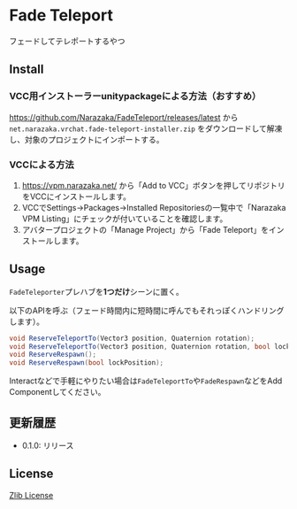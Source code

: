 # Fade Teleport

フェードしてテレポートするやつ

## Install

### VCC用インストーラーunitypackageによる方法（おすすめ）

https://github.com/Narazaka/FadeTeleport/releases/latest から `net.narazaka.vrchat.fade-teleport-installer.zip` をダウンロードして解凍し、対象のプロジェクトにインポートする。

### VCCによる方法

1. https://vpm.narazaka.net/ から「Add to VCC」ボタンを押してリポジトリをVCCにインストールします。
2. VCCでSettings→Packages→Installed Repositoriesの一覧中で「Narazaka VPM Listing」にチェックが付いていることを確認します。
3. アバタープロジェクトの「Manage Project」から「Fade Teleport」をインストールします。

## Usage

`FadeTeleporter`プレハブを**1つだけ**シーンに置く。

以下のAPIを呼ぶ（フェード時間内に短時間に呼んでもそれっぽくハンドリングします）。

```csharp
void ReserveTeleportTo(Vector3 position, Quaternion rotation);
void ReserveTeleportTo(Vector3 position, Quaternion rotation, bool lockPosition);
void ReserveRespawn();
void ReserveRespawn(bool lockPosition);
```

Interactなどで手軽にやりたい場合は`FadeTeleportTo`や`FadeRespawn`などをAdd Componentしてください。

## 更新履歴

- 0.1.0: リリース

## License

[Zlib License](LICENSE.txt)
